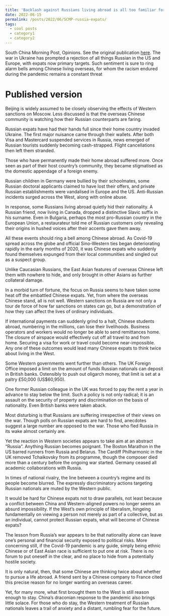 ```yaml
---
title: 'Backlash against Russians living abroad is all too familiar for anxious Chinese expats'
date: 2022-06-15
permalink: /posts/2022/06/SCMP-russia-expats/
tags:
  - cool posts
  - category1
  - category2
---
```


South China Morning Post, Opinions. See the original publication [here](https://www.scmp.com/comment/opinion/article/3181617/backlash-against-russians-living-abroad-all-too-familiar-anxious). The war in Ukraine has prompted a rejection of all things Russian in the US and Europe, with expats now primary targets. Such sentiment is sure to ring alarm bells among Chinese living overseas, for whom the racism endured during the pandemic remains a constant threat

Published version
======

Beijing is widely assumed to be closely observing the effects of Western sanctions on Moscow. Less discussed is that the overseas Chinese community is watching how their Russian counterparts are faring.

Russian expats have had their hands full since their home country invaded Ukraine. The first major nuisance came through their wallets. After both Visa and Mastercard suspended services in Russia, news emerged of Russian tourists suddenly becoming cash-strapped. Flight cancellations then left them stranded.

Those who have permanently made their home abroad suffered more. Once seen as part of their host country’s community, they became stigmatised as the domestic appendage of a foreign enemy.

Russian children in Germany were bullied by their schoolmates, some Russian doctoral applicants claimed to have lost their offers, and private Russian establishments were vandalised in Europe and the US. Anti-Russian incidents surged across the West, along with online abuse.

In response, some Russians living abroad quietly hid their nationality. A Russian friend, now living in Canada, dropped a distinctive Slavic suffix in his surname. Even in Bulgaria, perhaps the most pro-Russian country in the European Union, a restaurateur told me of Russian customers only revealing their origins in hushed voices after their accents gave them away.

All these events should ring a bell among Chinese abroad. As Covid-19 spread across the globe and official Sino-Western ties began deteriorating rapidly in the early months of 2020, it was Chinese expats who suddenly found themselves expunged from their local communities and singled out as a suspect group.

Unlike Caucasian Russians, the East Asian features of overseas Chinese left them with nowhere to hide, and only brought in other Asians as further collateral damage.

In a morbid turn of fortune, the focus on Russia seems to have taken some heat off the embattled Chinese expats. Yet, from where the overseas Chinese stand, all is not well. Western sanctions on Russia are not only a tour de force of how far sanctions on states can go, but a demonstration of how they can affect the lives of ordinary individuals.

If international payments can suddenly grind to a halt, Chinese students abroad, numbering in the millions, can lose their livelihoods. Business operators and workers would no longer be able to send remittances home. The closure of airspace would effectively cut off all travel to and from home. Securing a visa for work or travel could become near-impossible. Any one of these outcomes would lead many Chinese expats to think twice about living in the West.

Some Western governments went further than others. The UK Foreign Office imposed a limit on the amount of funds Russian nationals can deposit in British banks. Ostensibly to push out oligarch money, that limit is set at a paltry £50,000 (US$60,950).

One former Russian colleague in the UK was forced to pay the rent a year in advance to stay below the limit. Such a policy is not only radical; it is an assault on the security of property and discrimination on the basis of nationality. Even British banks were taken aback.

Most disturbing is that Russians are suffering irrespective of their views on the war. Though polls on Russian expats are hard to find, anecdotes suggest a large number are opposed to the war. Those who fled Russia in its wake almost certainly are.

Yet the reaction in Western societies appears to take aim at an abstract “Russia”. Anything Russian becomes poignant. The Boston Marathon in the US barred runners from Russia and Belarus. The Cardiff Philharmonic in the UK removed Tchaikovsky from its programme, though the composer died more than a century before the ongoing war started. Germany ceased all academic collaborations with Russia.

In times of national rivalry, the line between a country’s regime and its people become blurred. The expressly discriminatory actions targeting Russian nationals are muted by the Western public.

It would be hard for Chinese expats not to draw parallels, not least because a conflict between China and Western-aligned powers no longer seems an absurd impossibility. If the West’s own principle of liberalism, hingeing fundamentally on viewing a person not merely as part of a collective, but as an individual, cannot protect Russian expats, what will become of Chinese expats?

The lesson from Russia’s war appears to be that nationality alone can leave one’s personal and financial security exposed to political risks. More concerning still, if the Covid-19 pandemic is any guide, simply being ethnic Chinese or of East Asian race is sufficient to put one at risk. There is no forum to put oneself in the clear, and no place to hide from a potentially hostile society.

It is only natural, then, that some Chinese are thinking twice about whether to pursue a life abroad. A friend sent by a Chinese company to France cited this precise reason for no longer wanting an overseas career.

Yet, for many more, what first brought them to the West is still reason enough to stay. China’s draconian response to the pandemic also brings little solace. For those who do stay, the Western treatment of Russian nationals leaves a trail of anxiety and a distant, rumbling fear for the future.